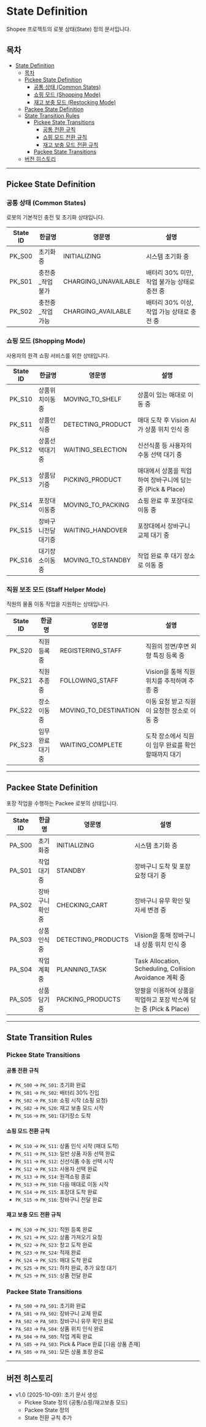 # State Definition

Shopee 프로젝트의 로봇 상태(State) 정의 문서입니다.

## 목차
- [State Definition](#state-definition)
  - [목차](#목차)
  - [Pickee State Definition](#pickee-state-definition)
    - [공통 상태 (Common States)](#공통-상태-common-states)
    - [쇼핑 모드 (Shopping Mode)](#쇼핑-모드-shopping-mode)
    - [재고 보충 모드 (Restocking Mode)](#재고-보충-모드-restocking-mode)
  - [Packee State Definition](#packee-state-definition)
  - [State Transition Rules](#state-transition-rules)
    - [Pickee State Transitions](#pickee-state-transitions)
      - [공통 전환 규칙](#공통-전환-규칙)
      - [쇼핑 모드 전환 규칙](#쇼핑-모드-전환-규칙)
      - [재고 보충 모드 전환 규칙](#재고-보충-모드-전환-규칙)
    - [Packee State Transitions](#packee-state-transitions)
  - [버전 히스토리](#버전-히스토리)

---

## Pickee State Definition

### 공통 상태 (Common States)

로봇의 기본적인 충전 및 초기화 상태입니다.

| State ID | 한글명 | 영문명 | 설명 |
|----------|--------|--------|------|
| PK_S00 | 초기화중 | INITIALIZING | 시스템 초기화 중 |
| PK_S01 | 충전중_작업불가 | CHARGING_UNAVAILABLE | 배터리 30% 미만, 작업 불가능 상태로 충전 중 |
| PK_S02 | 충전중_작업가능 | CHARGING_AVAILABLE | 배터리 30% 이상, 작업 가능 상태로 충전 중 |

### 쇼핑 모드 (Shopping Mode)

사용자의 원격 쇼핑 서비스를 위한 상태입니다.

| State ID | 한글명 | 영문명 | 설명 |
|----------|--------|--------|------|
| PK_S10 | 상품위치이동중 | MOVING_TO_SHELF | 상품이 있는 매대로 이동 중 |
| PK_S11 | 상품인식중 | DETECTING_PRODUCT | 매대 도착 후 Vision AI가 상품 위치 인식 중 |
| PK_S12 | 상품선택대기중 | WAITING_SELECTION | 신선식품 등 사용자의 수동 선택 대기 중 |
| PK_S13 | 상품담기중 | PICKING_PRODUCT | 매대에서 상품을 픽업하여 장바구니에 담는 중 (Pick & Place) |
| PK_S14 | 포장대이동중 | MOVING_TO_PACKING | 쇼핑 완료 후 포장대로 이동 중 |
| PK_S15 | 장바구니전달대기중 | WAITING_HANDOVER | 포장대에서 장바구니 교체 대기 중 |
| PK_S16 | 대기장소이동중 | MOVING_TO_STANDBY | 작업 완료 후 대기 장소로 이동 중 |

### 직원 보조 모드 (Staff Helper Mode)
직원의 물품 이동 작업을 지원하는 상태입니다.

| State ID | 한글명 | 영문명 | 설명 |
|----------|--------|--------|------|
| PK_S20 | 직원등록중 | REGISTERING_STAFF | 직원의 정면/후면 외형 특징 등록 중 |
| PK_S21 | 직원추종중 | FOLLOWING_STAFF | Vision을 통해 직원 위치를 추적하며 추종 중 |
| PK_S22 | 장소이동중 | MOVING_TO_DESTINATION | 이동 요청 받고 직원이 요청한 장소로 이동 중 |
| PK_S23 | 임무완료대기중 | WAITING_COMPLETE | 도착 장소에서 직원이 임무 완료를 확인할때까지 대기 |

---

## Packee State Definition

포장 작업을 수행하는 Packee 로봇의 상태입니다.

| State ID | 한글명 | 영문명 | 설명 |
|----------|--------|--------|------|
| PA_S00 | 초기화중 | INITIALIZING | 시스템 초기화 중 |
| PA_S01 | 작업대기중 | STANDBY | 장바구니 도착 및 포장 요청 대기 중 |
| PA_S02 | 장바구니확인중 | CHECKING_CART | 장바구니 유무 확인 및 자세 변경 중 |
| PA_S03 | 상품인식중 | DETECTING_PRODUCTS | Vision을 통해 장바구니 내 상품 위치 인식 중 |
| PA_S04 | 작업계획중 | PLANNING_TASK | Task Allocation, Scheduling, Collision Avoidance 계획 중 |
| PA_S05 | 상품담기중 | PACKING_PRODUCTS | 양팔을 이용하여 상품을 픽업하고 포장 박스에 담는 중 (Pick & Place) |

---

## State Transition Rules

### Pickee State Transitions

#### 공통 전환 규칙
- `PK_S00` → `PK_S01`: 초기화 완료
- `PK_S01` → `PK_S02`: 배터리 30% 진입
- `PK_S02` → `PK_S10`: 쇼핑 시작 (쇼핑 요청)
- `PK_S02` → `PK_S20`: 재고 보충 모드 시작
- `PK_S16` → `PK_S01`: 대기장소 도착

#### 쇼핑 모드 전환 규칙
- `PK_S10` → `PK_S11`: 상품 인식 시작 (매대 도착)
- `PK_S11` → `PK_S13`: 일반 상품 자동 선택 완료
- `PK_S11` → `PK_S12`: 신선식품 수동 선택 시작
- `PK_S12` → `PK_S13`: 사용자 선택 완료
- `PK_S13` → `PK_S14`: 원격쇼핑 종료
- `PK_S13` → `PK_S10`: 다음 매대로 이동 시작
- `PK_S14` → `PK_S15`: 포장대 도착 완료
- `PK_S15` → `PK_S16`: 장바구니 전달 완료

#### 재고 보충 모드 전환 규칙
- `PK_S20` → `PK_S21`: 직원 등록 완료
- `PK_S21` → `PK_S22`: 상품 가져오기 요청
- `PK_S22` → `PK_S23`: 창고 도착 완료
- `PK_S23` → `PK_S24`: 적재 완료
- `PK_S24` → `PK_S25`: 매대 도착 완료
- `PK_S25` → `PK_S21`: 하차 완료, 추가 요청 대기
- `PK_S25` → `PK_S15`: 상품 전달 완료

### Packee State Transitions

- `PA_S00` → `PA_S01`: 초기화 완료
- `PA_S01` → `PA_S02`: 장바구니 교체 완료
- `PA_S02` → `PA_S03`: 장바구니 유무 확인 완료
- `PA_S03` → `PA_S04`: 상품 위치 인식 완료
- `PA_S04` → `PA_S05`: 작업 계획 완료
- `PA_S05` → `PA_S03`: Pick & Place 완료 [다음 상품 존재]
- `PA_S05` → `PA_S01`: 모든 상품 포장 완료

---

## 버전 히스토리

- v1.0 (2025-10-09): 초기 문서 생성
  - Pickee State 정의 (공통/쇼핑/재고보충 모드)
  - Packee State 정의
  - State 전환 규칙 추가
